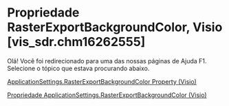 
# Propriedade RasterExportBackgroundColor, Visio [vis_sdr.chm16262555]

Olá! Você foi redirecionado para uma das nossas páginas de Ajuda F1. Selecione o tópico que estava procurando abaixo.

[ApplicationSettings.RasterExportBackgroundColor Property (Visio)](http://msdn.microsoft.com/library/fb0d6e7e-fd48-41b1-0968-41350375221d.aspx)

[Propriedade ApplicationSettings.RasterExportBackgroundColor (Visio)](http://msdn.microsoft.com/library/25591439-b332-af75-dec0-562cd261a453%28Office.15%29.aspx)

